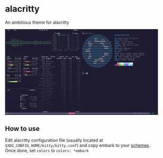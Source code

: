 # alacritty
An ambitious theme for alacritty

![Screenshot](./screenshot.png)

## How to use

Edit alacritty configuration file (usually located at `$XDG_CONFIG_HOME/kitty/kitty.conf`) and copy embark to your
[schemes](https://github.com/alacritty/alacritty/wiki/Color-schemes). Once done, set `colors` to `colors: *embark`
